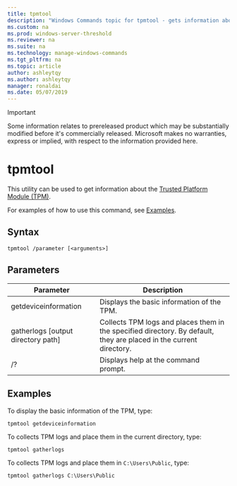 ```yaml
---
title: tpmtool
description: "Windows Commands topic for tpmtool - gets information about the Trusted Platform Module."
ms.custom: na
ms.prod: windows-server-threshold
ms.reviewer: na
ms.suite: na
ms.technology: manage-windows-commands
ms.tgt_pltfrm: na
ms.topic: article
author: ashleytqy
ms.author: ashleytqy
manager: ronaldai
ms.date: 05/07/2019
---
```

>[!IMPORTANT]
>Some information relates to prereleased product which may be substantially modified before it's commercially released. Microsoft makes no warranties, express or implied, with respect to the information provided here.

# tpmtool

This utility can be used to get information about the [Trusted Platform Module (TPM)](https://docs.microsoft.com/windows/security/information-protection/tpm/trusted-platform-module-overview).

For examples of how to use this command, see [Examples](#tpmtool_examples).

## Syntax

```
tpmtool /parameter [<arguments>]
```
## Parameters

|Parameter|Description|
|---------|-----------|
|getdeviceinformation|Displays the basic information of the TPM.|
|gatherlogs [output directory path]|Collects TPM logs and places them in the specified directory. By default, they are placed in the current directory.|
|/?|Displays help at the command prompt.|

## <a name="tpmtool_examples"></a>Examples

To display the basic information of the TPM, type:
```
tpmtool getdeviceinformation
```
To collects TPM logs and place them in the current directory, type:
```
tpmtool gatherlogs
```
To collects TPM logs and place them in `C:\Users\Public`, type:
```
tpmtool gatherlogs C:\Users\Public
```
